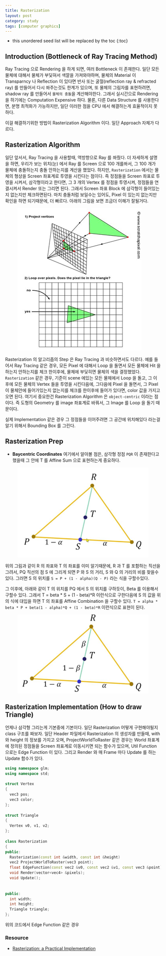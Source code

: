 ```yaml
---
title: Rasterization
layout: post
category: study
tags: [computer graphics]
---
```


* this unordered seed list will be replaced by the toc
{:toc}

## Introduction (Bottleneck of Ray Tracing Method)

Ray Tracing 으로 Rendering 을 하게 되면, 여러 Bottleneck 이 존재한다. 일단 모든 물체에 대해서 물체가 부딫혀서 색깔을 가져와야하며, 물체의 Material 이 Transparncy 나 Reflection 이 있다면 반사 또는 굴절(reflection ray & refracted ray) 를 만들어서 다시 쏴주는것도 한계가 있으며, 또 물체의 그림자를 표현하려면, shadow ray 를 만들어서 `물체의 충돌`을 계산해야한다. 그래서 실시간으로 Rendering 을 하기에는 Computation Expensive 하다. 물론, 다른 Data Structure 를 사용한다면, 분명 최적화가 가능하지만, 일단 이러한 점을 CPU 에서 해결하는게 효율적이지 못하다.

이걸 해결하기위한 방법이 Rasterization Algorithm 이다. 일단 Approach 자체가 다르다.

## Rasterization Algorithm

일단 앞서서, Ray Tracing 을 사용할때, 역방향으로 Ray 를 쏴줬다. 더 자세하게 설명을 하면, 우리가 보는 위치(눈) 에서 Ray 를 Screen 으로 100 개를쏴서, 그 100 개가 물체에 충돌하는지 충돌 안하는지를 계산을 했었다. 하지만, `Rasterization` 에서는 물체의 형상을 Screen 좌표계로 투영을 시킨다는 점이다. 즉 정점들을 Screen 좌표로 투영을 시켜서, 삼각형이라고 한다면, 그 3 개의 Vertex 를 정점을 투영시켜, 정점들을 연결시켜서 Render 또는 그리면 된다. 그래서 Screen 좌표 Block 에 삼각형이 들어있는지 없는지만 체크하면된다. 마치 충돌처럼 보일수는 있어도, Pixel 이 있는지 없는지만 확인을 하면 되기때문에, 더 빠르다. 아래의 그림을 보면 조금더 이해가 잘될거다.

<figure>
  <img src = "../../../assets/img/photo/4-28-2023/rasterization.JPG">
</figure>

Rasterization 의 알고리즘의 Step 은 Ray Tracing 과 비슷하면서도 다르다. 예를 들어서 Ray Tracing 같은 경우, 모든 Pixel 에 대해서 Loop 을 돌면서 모든 물체에 Hit 을 하는지 안하는지를 체크 한이후에, 물체에 부딫히면 물체의 색을 결정했었다. `Rasterization` 같은 경우, 기준이 scene 에있는 모든 물체에서 Loop 을 돌고, 그 이후에 모든 물체의 Vertex 들을 투영을 시킨다음에, 그다음에 Pixel 을 돌면서, 그 Pixel 이 물체안에 들어가있는지 없는지를 체크를 한이후에 들어가 있다면, color 값을 가지고 오면 된다. 여기서 중요한건 Rasterization Algorithm 은 `object-centric` 이라는 점이다. 즉 도형의 Geometry 를 image 좌표계로 바꿔서, 그 Image 를 Loop 을 돌기 때문이다.

실제 Implementation 같은 경우 그 정점들을 이어주려면 그 공간에 위치해있다 라는걸 알기 위해서 Bounding Box 를 그린다.

## Rasterization Prep
- **Baycentric Coordinates**
여기에서 알아볼 점은, 삼각형 정점 `PQR` 이 존재한다고 했을때 그 안에 T 를 Affine Sum 으로 표현하는게 중요하다.

<figure>
  <img src = "../../../assets/img/photo/4-28-2023/baycentric.JPG">
</figure>

위의 그림과 같이 R 의 좌표와 T 의 좌표를 이미 알기때문에, R 과 T 를 포함하는 직선을 그려서, PQ 직선의 점 S 에 그리게 되면 P 와 S 의 거리, S 와 Q 의 거리의 비를 찾을수 있다. 그러면 S 의 위치를 `S = P + (1 - alpha)(Q - P)` 라는 식을 구할수있다. 

그 이후에, 아래와 같이 T 의 위치를 PQ 에서 S 의 위치를 구하듯이, Beta 를 이용해서 구할수 있다. 그래서 T = beta * S + (1 - beta)*R 이런식으로 구한다음에 S 의 값을 위의 식에 대입을 하면 T 의 좌표를 Affine Combination 을 구할수 있다. `T = alpha * beta * P + beta(1 - alpha)*Q + (1 - beta)*R` 이런식으로 표현이 된다.

<figure>
  <img src = "../../../assets/img/photo/4-28-2023/baycentric2.JPG">
</figure>

## Rasterization Implementation (How to draw Triangle)

언제나 삼각형 그리는게 기본중에 기본이다. 일단 Rasterization 어떻게 구현해야될지 class 구조를 짜보자. 일단 Header 파일에서 Rasterization 의 생성자를 만들때, with 와 height 의 정보를 가지고 오며, ProjectWorldToRaster 같은 경우는 World 좌표계에 정의된 정점들을 Screen 좌표계로 이동시키면 되는 함수가 있으며, Util Function 으로는 Edge Function 이 있다. 그리고 Render 와 매 Frame 마다 Update 를 하는 Update 함수가 있다.

```c++
using namespace glm;
using namespace std;

struct Vertex
{
  vec3 pos;
  vec3 color;
};

struct Triangle
{
  Vertex v0, v1, v2;
};

class Rasterization
{
public:
  Rasterization(const int &width, const int &height)
  vec2 ProjectWorldToRaster(vec3 point);
  float EdgeFunction(const vec2 &v0, const vec2 &v1, const vec3 &point);
  void Render(vector<vec4> &pixels);
  void Update();


public:
  int width;
  int height;
  Triangle triangle;
};
```

위의 코드에서 Edge Function 같은 경우

### Resource
- [Rasterization: a Practical Implementation
](https://www.scratchapixel.com/lessons/3d-basic-rendering/rasterization-practical-implementation/overview-rasterization-algorithm.html)